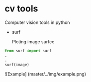 # cv tools
Computer vision tools in python

* surf
  
    Ploting image surfce  

```python
from surf import surf
.
.
surf(image)
```

![Example]
(master/../img/example.png)

